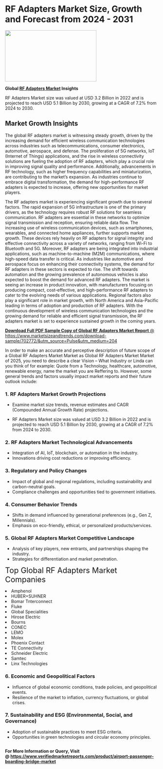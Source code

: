 <H1>RF Adapters Market Size, Growth and Forecast from 2024 - 2031</H1><img class="aligncenter size-medium wp-image-584254" src="https://thirdeyenews.in/wp-content/uploads/2024/09/Global-Market-Research-300x168.jpeg" alt="" width="300" height="168" /><p><strong>Global&nbsp;<a href="https://www.marketsizeandtrends.com/download-sample/702772/&amp;utm_source=Pulse&amp;utm_medium=204">RF Adapters Market</a> Insights</strong></p><p>RF Adapters Market size was valued at USD 3.2 Billion in 2022 and is projected to reach USD 5.1 Billion by 2030, growing at a CAGR of 7.2% from 2024 to 2030.</p><p><h2>Market Growth Insights</h2> <p>The global RF adapters market is witnessing steady growth, driven by the increasing demand for efficient wireless communication technologies across industries such as telecommunications, consumer electronics, automotive, aerospace, and defense. The proliferation of 5G networks, IoT (Internet of Things) applications, and the rise in wireless connectivity solutions are fueling the adoption of RF adapters, which play a crucial role in improving signal quality and performance. Additionally, advancements in RF technology, such as higher frequency capabilities and miniaturization, are contributing to the market’s expansion. As industries continue to embrace digital transformation, the demand for high-performance RF adapters is expected to increase, offering new opportunities for market players.</p> <p><a href="#"></a></p> <p>The RF adapters market is experiencing significant growth due to several factors. The rapid expansion of 5G infrastructure is one of the primary drivers, as the technology requires robust RF solutions for seamless communication. RF adapters are essential in these networks to optimize signal transmission and reception, ensuring reliable data flow. The increasing use of wireless communication devices, such as smartphones, wearables, and connected home appliances, further supports market growth. These devices rely heavily on RF adapters for signal integrity and effective connectivity across a variety of networks, ranging from Wi-Fi to Bluetooth and 5G. Moreover, RF adapters are being integrated into industrial applications, such as machine-to-machine (M2M) communications, where high-speed data transfer is critical. As industries like automotive and aerospace focus on enhancing their connectivity systems, the demand for RF adapters in these sectors is expected to rise. The shift towards automation and the growing prevalence of autonomous vehicles is also expected to boost the demand for advanced RF adapters. The market is seeing an increase in product innovation, with manufacturers focusing on producing compact, cost-effective, and high-performance RF adapters to cater to the evolving needs of various applications. Regional factors also play a significant role in market growth, with North America and Asia-Pacific leading in terms of adoption and production of RF adapters. With the continuous development of wireless communication technologies and the growing demand for reliable and efficient signal transmission, the RF adapters market is set to experience sustained growth in the coming years.</p> <p><a href="#"></p><p><span class=""><strong>Download Full PDF Sample Copy of Global RF Adapters Market Report</strong> @ <a href="https://www.marketsizeandtrends.com/download-sample/702772/&amp;utm_source=Pulse&amp;utm_medium=204" target="_blank">https://www.marketsizeandtrends.com/download-sample/702772/&amp;utm_source=Pulse&amp;utm_medium=204</a></span></p><p>In order to make an accurate and perceptive description of future scope of a Global&nbsp;RF Adapters Market Market as Global&nbsp;RF Adapters Market Market of 2025, you need to describe a clear Vision &ndash; What Industry or Linda can you think of for example: Quote from a Technology, healthcare, automotive, renewable energy, name the market you are Reffering to. However, some general trends and factors usually impact market reports and their future outlook include:</p><h3>1.&nbsp;<strong>RF Adapters Market Growth Projections</strong></h3><ul><li>Examine market size trends, revenue estimates and CAGR (Compounded Annual Growth Rate) projections.</li><li><p>RF Adapters Market size was valued at USD 3.2 Billion in 2022 and is projected to reach USD 5.1 Billion by 2030, growing at a CAGR of 7.2% from 2024 to 2030.</p></li></ul><h3>2.&nbsp;<strong>RF Adapters Market Technological Advancements</strong></h3><ul><li>Integration of AI, IoT, blockchain, or automation in the industry.</li><li>Innovations driving cost reductions or improving efficiency.</li></ul><h3>3.&nbsp;<strong>Regulatory and Policy Changes</strong></h3><ul><li>Impact of global and regional regulations, including sustainability and carbon-neutral goals.</li><li>Compliance challenges and opportunities tied to government initiatives.</li></ul><h3>4.&nbsp;<strong>Consumer Behavior Trends</strong></h3><ul><li>Shifts in demand influenced by generational preferences (e.g., Gen Z, Millennials).</li><li>Emphasis on eco-friendly, ethical, or personalized products/services.</li></ul><h3>5.&nbsp;<strong>Global RF Adapters Market Competitive Landscape</strong></h3><ul><li>Analysis of key players, new entrants, and partnerships shaping the industry.</li><li>Strategies for differentiation and market penetration.</li></ul><p data-pm-slice="1 1 []"><span style="color: inherit; font-family: inherit; font-size: 25px;">Top Global RF Adapters Market Companies</span></p><div class="" data-test-id=""><p><li>Amphenol</li><li> HUBER+SUHNER</li><li> Bomar Tnterconnect</li><li> Fluke</li><li> Global Specialities</li><li> Hirose Electric</li><li> Bourns</li><li> CONEC</li><li> LEMO</li><li> Molex</li><li> Phoenix Contact</li><li> TE Connectivity</li><li> Schneider Electric</li><li> Samtec</li><li> Linx Technologies</li></p></div><h3>6.&nbsp;<strong>Economic and Geopolitical Factors</strong></h3><ul><li>Influence of global economic conditions, trade policies, and geopolitical events.</li><li>Resilience of the market to inflation, currency fluctuations, or global crises.</li></ul><h3>7.&nbsp;<strong>Sustainability and ESG (Environmental, Social, and Governance)</strong></h3><ul><li>Adoption of sustainable practices to meet ESG criteria.</li><li>Opportunities in green technologies and circular economy principles.</li></ul><h2><strong style="font-size: 14px;">For More Information or Query, Visit @&nbsp;</strong><a style="background-color: #ffffff; font-size: 14px;" href="https://www.marketsizeandtrends.com/report/rf-adapters-market/" target="_blank">https://www.verifiedmarketreports.com/product/airport-passenger-boarding-bridge-market</a></h2>
